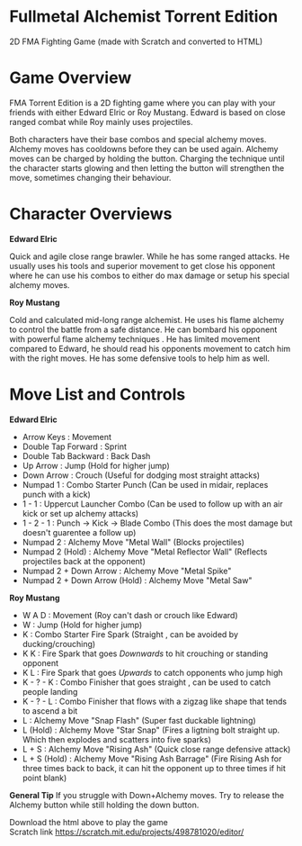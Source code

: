 # Fullmetal Alchemist Torrent Edition
2D FMA Fighting Game (made with Scratch and converted to HTML) <br />

# Game Overview
FMA Torrent Edition is a 2D fighting game where you can play with your friends with either
Edward Elric or Roy Mustang. Edward is based on close ranged combat while Roy mainly uses projectiles. <br />

Both characters have their base combos and special alchemy moves. Alchemy moves has cooldowns before they can be used again. Alchemy moves can be charged by holding the button. Charging the technique until the character starts glowing and then letting the button will strengthen the move, sometimes changing their behaviour.<br />

# Character Overviews

**Edward Elric** <br />

Quick and agile close range brawler. While he has some ranged attacks. He usually uses his tools and superior movement to get close his opponent where he can use his combos to either do max damage or setup his special alchemy moves.

**Roy Mustang** <br />

Cold and calculated mid-long range alchemist. He uses his flame alchemy to control the battle from a safe distance. He can bombard his opponent with powerful flame alchemy techniques . He has limited movement compared to Edward, he should read his opponents movement to catch him with the right moves. He has some defensive tools to help him as well.

# Move List and Controls

**Edward Elric** <br />

- Arrow Keys : Movement
- Double Tap Forward : Sprint
- Double Tab Backward : Back Dash
- Up Arrow : Jump   (Hold for higher jump)
- Down Arrow : Crouch   (Useful for dodging most straight attacks)
- Numpad 1 : Combo Starter Punch   (Can be used in midair, replaces punch with a kick)
- 1 - 1 : Uppercut Launcher Combo   (Can be used to follow up with an air kick or set up alchemy attacks)
- 1 - 2 - 1 : Punch -> Kick -> Blade Combo   (This does the most damage but doesn't guarentee a follow up)
- Numpad 2 : Alchemy Move "Metal Wall"   (Blocks projectiles)
- Numpad 2 (Hold) : Alchemy Move "Metal Reflector Wall"   (Reflects projectiles back at the opponent)
- Numpad 2 + Down Arrow : Alchemy Move "Metal Spike"
- Numpad 2 + Down Arrow (Hold) : Alchemy Move "Metal Saw"

**Roy Mustang** <br />
- W A D : Movement (Roy can't dash or crouch like Edward)
- W : Jump   (Hold for higher jump)
- K : Combo Starter Fire Spark (Straight , can be avoided by ducking/crouching)
- K K : Fire Spark that goes *Downwards* to hit crouching or standing opponent
- K L : Fire Spark that goes *Upwards* to catch opponents who jump high
- K - ? - K : Combo Finisher that goes straight , can be used to catch people landing
- K - ? - L : Combo Finisher that flows with a zigzag like shape that tends to ascend a bit
- L : Alchemy Move "Snap Flash"  (Super fast duckable lightning)
- L (Hold) : Alchemy Move "Star Snap"    (Fires a ligtning bolt straight up. Which then explodes and scatters into five sparks)
- L + S : Alchemy Move "Rising Ash"     (Quick close range defensive attack)
- L + S (Hold) : Alchemy Move "Rising Ash Barrage"   (Fire Rising Ash for three times back to back, it can hit the opponent up to three times if hit point blank)

**General Tip**
If you struggle with Down+Alchemy moves. Try to release the Alchemy button while still holding the down button.

Download the html above to play the game <br />
Scratch link https://scratch.mit.edu/projects/498781020/editor/
